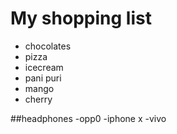 # My shopping list

- chocolates
- pizza
- icecream
- pani puri
- mango
- cherry

##headphones
-opp0
-iphone x
-vivo
